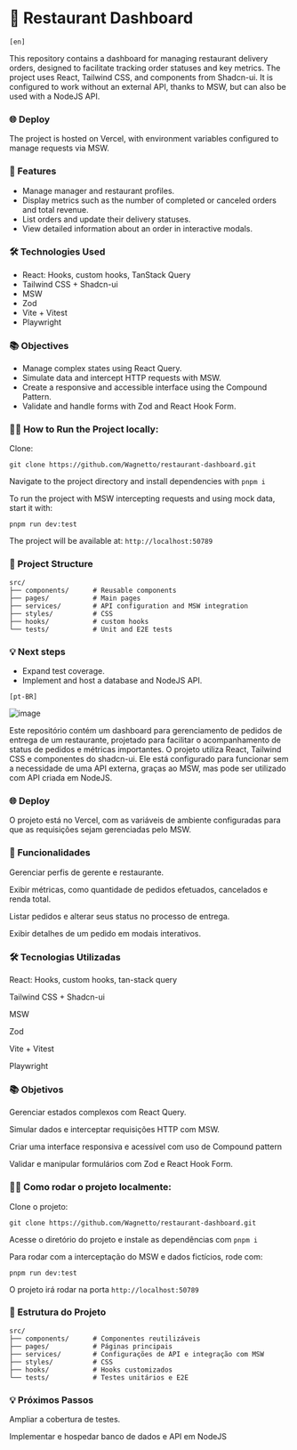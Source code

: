 # 🍕 Restaurant Dashboard
`[en]`

This repository contains a dashboard for managing restaurant delivery orders, designed to facilitate tracking order statuses and key metrics. The project uses React, Tailwind CSS, and components from Shadcn-ui. It is configured to work without an external API, thanks to MSW, but can also be used with a NodeJS API.


### 🌐 Deploy
The project is hosted on Vercel, with environment variables configured to manage requests via MSW.

### 📝 Features

- Manage manager and restaurant profiles.
- Display metrics such as the number of completed or canceled orders and total revenue.
- List orders and update their delivery statuses.
- View detailed information about an order in interactive modals.

### 🛠️ Technologies Used

- React: Hooks, custom hooks, TanStack Query
- Tailwind CSS + Shadcn-ui
- MSW
- Zod
- Vite + Vitest
- Playwright


### 📚 Objectives

- Manage complex states using React Query.
- Simulate data and intercept HTTP requests with MSW.
- Create a responsive and accessible interface using the Compound Pattern.
- Validate and handle forms with Zod and React Hook Form.

### 🧑‍💻 How to Run the Project locally:

Clone:
```
git clone https://github.com/Wagnetto/restaurant-dashboard.git
```
Navigate to the project directory and install dependencies with `pnpm i`

To run the project with MSW intercepting requests and using mock data, start it with:

```
pnpm run dev:test
```
The project will be available at: `http://localhost:50789`



### 📂 Project Structure
```
src/
├── components/      # Reusable components
├── pages/           # Main pages
├── services/        # API configuration and MSW integration
├── styles/          # CSS
├── hooks/           # custom hooks
└── tests/           # Unit and E2E tests
```


### 💡 Next steps

- Expand test coverage.
- Implement and host a database and NodeJS API.

`[pt-BR]`

  ![image](https://github.com/user-attachments/assets/845a87b4-7f86-4211-a501-a64cd8089e56)


Este repositório contém um dashboard para gerenciamento de pedidos de entrega de um restaurante, projetado para facilitar o acompanhamento de status de pedidos e métricas importantes. O projeto utiliza React, Tailwind CSS e componentes do shadcn-ui. Ele está configurado para funcionar sem a necessidade de uma API externa, graças ao MSW, mas pode ser utilizado com API criada em NodeJS.

### 🌐 Deploy
O projeto está no Vercel, com as variáveis de ambiente configuradas para que as requisições sejam gerenciadas pelo MSW.

### 📝 Funcionalidades

Gerenciar perfis de gerente e restaurante.

Exibir métricas, como quantidade de pedidos efetuados, cancelados e renda total.

Listar pedidos e alterar seus status no processo de entrega.

Exibir detalhes de um pedido em modais interativos.

### 🛠️ Tecnologias Utilizadas

React: Hooks, custom hooks, tan-stack query

Tailwind CSS + Shadcn-ui

MSW

Zod

Vite + Vitest

Playwright


### 📚 Objetivos

Gerenciar estados complexos com React Query.

Simular dados e interceptar requisições HTTP com MSW.

Criar uma interface responsiva e acessível com uso de Compound  pattern

Validar e manipular formulários com Zod e React Hook Form.


### 🧑‍💻 Como rodar o projeto localmente:

Clone o projeto:
```
git clone https://github.com/Wagnetto/restaurant-dashboard.git
```
Acesse o diretório do projeto e instale as dependências com `pnpm i`

Para rodar com a interceptação do MSW e dados fictícios, rode com:

```
pnpm run dev:test
```
O projeto irá rodar na porta `http://localhost:50789`



### 📂 Estrutura do Projeto
```
src/
├── components/      # Componentes reutilizáveis
├── pages/           # Páginas principais
├── services/        # Configurações de API e integração com MSW
├── styles/          # CSS
├── hooks/           # Hooks customizados
└── tests/           # Testes unitários e E2E
```


### 💡 Próximos Passos

Ampliar a cobertura de testes.

Implementar e hospedar banco de dados e API em NodeJS

